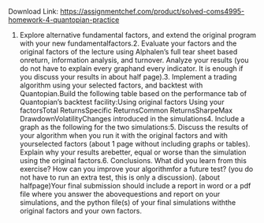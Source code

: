 Download Link: https://assignmentchef.com/product/solved-coms4995-homework-4-quantopian-practice
<br>
1. Explore alternative fundamental factors, and extend the original program with your new fundamentalfactors.2. Evaluate your factors and the original factors of the lecture using Alphalen’s full tear sheet based onreturn, information analysis, and turnover. Analyze your results (you do not have to explain every graphand every indicator. It is enough if you discuss your results in about half page).3. Implement a trading algorithm using your selected factors, and backtest with Quantopian.Build the following table based on the performance tab of Quantopian’s backtest facility:Using original factors Using your factorsTotal ReturnsSpecific ReturnsCommon ReturnsSharpeMax DrawdownVolatilityChanges introduced in the simulations4. Include a graph as the following for the two simulations:5. Discuss the results of your algorithm when you run it with the original factors and with yourselected factors (about 1 page without including graphs or tables). Explain why your results arebetter, equal or worse than the simulation using the original factors.6. Conclusions. What did you learn from this exercise? How can you improve your algorithmfor a future test? (you do not have to run an extra test, this is only a discussion). (about halfpage)Your final submission should include a report in word or a pdf file where you answer the abovequestions and report on your simulations, and the python file(s) of your final simulations withthe original factors and your own factors.